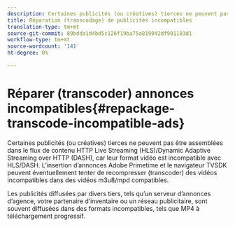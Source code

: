 ```yaml
---
description: Certaines publicités (ou créatives) tierces ne peuvent pas être assemblées dans le flux de contenu HTTP Live Streaming (HLS)/Dynamic Adaptive Streaming over HTTP (DASH), car leur format vidéo est incompatible avec HLS/DASH. L’insertion d’annonces Adobe Primetime et le navigateur TVSDK peuvent éventuellement tenter de recompresser (transcoder) des vidéos incompatibles dans des vidéos m3u8/mpd compatibles.
title: Réparation (transcodage) de publicités incompatibles
translation-type: tm+mt
source-git-commit: 89bdda1d4bd5c126f19ba75a819942df901183d1
workflow-type: tm+mt
source-wordcount: '141'
ht-degree: 0%

---
```



# Réparer (transcoder) annonces incompatibles{#repackage-transcode-incompatible-ads}

Certaines publicités (ou créatives) tierces ne peuvent pas être assemblées dans le flux de contenu HTTP Live Streaming (HLS)/Dynamic Adaptive Streaming over HTTP (DASH), car leur format vidéo est incompatible avec HLS/DASH. L’insertion d’annonces Adobe Primetime et le navigateur TVSDK peuvent éventuellement tenter de recompresser (transcoder) des vidéos incompatibles dans des vidéos m3u8/mpd compatibles.

Les publicités diffusées par divers tiers, tels qu’un serveur d’annonces d’agence, votre partenaire d’inventaire ou un réseau publicitaire, sont souvent diffusées dans des formats incompatibles, tels que MP4 à téléchargement progressif.

